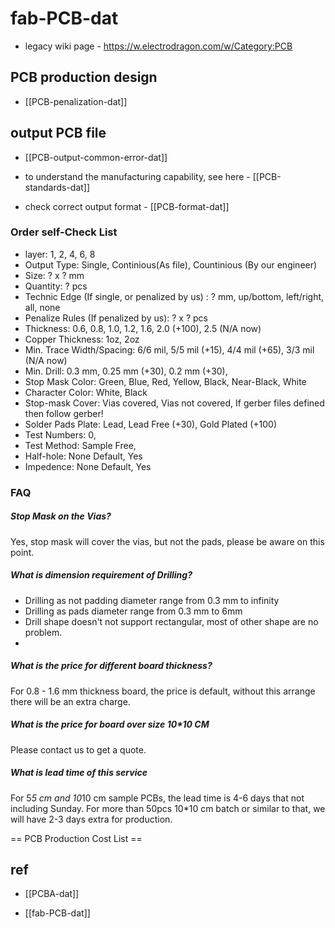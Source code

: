 
# fab-PCB-dat


- legacy wiki page - https://w.electrodragon.com/w/Category:PCB

## PCB production design 

- [[PCB-penalization-dat]]

## output PCB file 

- [[PCB-output-common-error-dat]] 

- to understand the manufacturing capability, see here - [[PCB-standards-dat]] 

- check correct output format - [[PCB-format-dat]] 



### Order self-Check List 

- layer: 1, 2, 4, 6, 8
- Output Type: Single, Continious(As file), Countinious (By our engineer)
- Size: ? x ? mm
- Quantity: ? pcs
- Technic Edge (If single, or penalized by us) : ? mm, up/bottom, left/right, all, none
- Penalize Rules (If penalized by us): ? x ? pcs
- Thickness: 0.6, 0.8, 1.0, 1.2, 1.6, 2.0 (+100), 2.5 (N/A now)
- Copper Thickness: 1oz, 2oz
- Min. Trace Width/Spacing: 6/6 mil, 5/5 mil (+15), 4/4 mil (+65), 3/3 mil (N/A now)
- Min. Drill: 0.3 mm, 0.25 mm (+30), 0.2 mm (+30), 
- Stop Mask Color: Green, Blue, Red, Yellow, Black, Near-Black, White 
- Character Color: White, Black 
- Stop-mask Cover: Vias covered, Vias not covered, If gerber files defined then follow gerber!
- Solder Pads Plate: Lead, Lead Free (+30), Gold Plated (+100)
- Test Numbers: 0,
- Test Method: Sample Free, 
- Half-hole: None Default, Yes
- Impedence: None Default, Yes




### FAQ

##### Stop Mask on the Vias? 
Yes, stop mask will cover the vias, but not the pads, please be aware on this point.

##### What is dimension requirement of Drilling?
- Drilling as not padding diameter range from 0.3 mm to infinity
- Drilling as pads diameter range from 0.3 mm to 6mm
- Drill shape doesn't not support rectangular, most of other shape are no problem.
- 
##### What is the price for different board thickness? 
For 0.8 - 1.6 mm thickness board, the price is default, without this arrange there will be an extra charge.

##### What is the price for board over size 10*10 CM
Please contact us to get a quote.

##### What is lead time of this service
For 5*5 cm and 10*10 cm sample PCBs, the lead time is 4-6 days that not including Sunday. For more than 50pcs 10*10 cm batch or similar to that, we will have 2-3 days extra for production.




== PCB Production Cost List ==


## ref 

- [[PCBA-dat]]

- [[fab-PCB-dat]] 

